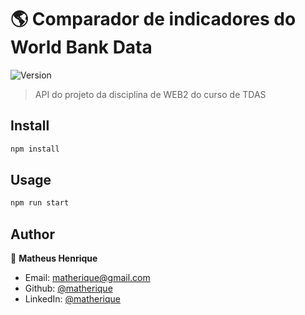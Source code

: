 # 🌎 Comparador de indicadores do World Bank Data

![Version](https://img.shields.io/badge/version-1.0.0-blue.svg?cacheSeconds=2592000)

> API do projeto da disciplina de WEB2 do curso de TDAS

## Install

```sh
npm install
```

## Usage

```sh
npm run start
```

## Author

👤 **Matheus Henrique**

- Email: matherique@gmail.com
- Github: [@matherique](https://github.com/matherique)
- LinkedIn: [@matherique](https://linkedin.com/in/matherique)
